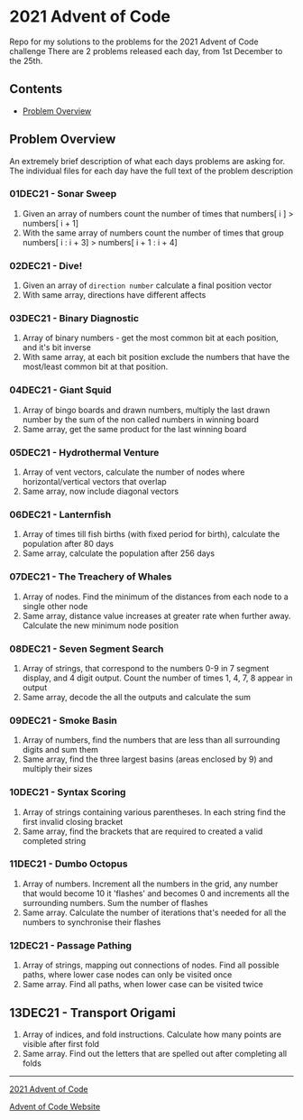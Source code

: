 # 2021 Advent of Code

Repo for my solutions to the problems for the 2021 Advent of Code challenge
There are 2 problems released each day, from 1st December to the 25th. 

## Contents
- [Problem Overview](#problem-overview)

## Problem Overview
An extremely brief description of what each days problems are asking for. 
The individual files for each day have the full text of the problem description


### 01DEC21 - Sonar Sweep
1. Given an array of numbers count the number of times that numbers[ i ] > numbers[ i + 1]
2. With the same array of numbers count the number of times that group numbers[ i : i + 3] > numbers[ i + 1 : i + 4]
### 02DEC21 - Dive!
1. Given an array of `direction number` calculate a final position vector
2. With same array, directions have different affects
### 03DEC21 - Binary Diagnostic
1. Array of binary numbers - get the most common bit at each position, and it's bit inverse
2. With same array, at each bit position exclude the numbers that have the most/least common bit at that position.
### 04DEC21 - Giant Squid
1. Array of bingo boards and drawn numbers, multiply the last drawn number by the sum of the non called numbers in winning board
2. Same array, get the same product for the last winning board
### 05DEC21 - Hydrothermal Venture
1. Array of vent vectors, calculate the number of nodes where horizontal/vertical vectors that overlap 
2. Same array, now include diagonal vectors
### 06DEC21 - Lanternfish
1. Array of times till fish births (with fixed period for birth), calculate the population after 80 days
2. Same array, calculate the population after 256 days
### 07DEC21 - The Treachery of Whales
1. Array of nodes. Find the minimum of the distances from each node to a single other node 
2. Same array, distance value increases at greater rate when further away. Calculate the new minimum node position
### 08DEC21 - Seven Segment Search
1. Array of strings, that correspond to the numbers 0-9 in 7 segment display, and 4 digit output. Count the number of times 1, 4, 7, 8 appear in output
2. Same array, decode the all the outputs and calculate the sum
### 09DEC21 - Smoke Basin 
1. Array of numbers, find the numbers that are less than all surrounding digits and sum them
2. Same array, find the three largest basins (areas enclosed by 9) and multiply their sizes
### 10DEC21 - Syntax Scoring
1. Array of strings containing various parentheses. In each string find the first invalid closing bracket
2. Same array, find the brackets that are required to created a valid completed string
### 11DEC21 - Dumbo Octopus
1. Array of numbers. Increment all the numbers in the grid, any number that would become 10 it 'flashes' and becomes 0 and increments all the surrounding numbers. Sum the number of flashes
2. Same array. Calculate the number of iterations that's needed for all the numbers to synchronise their flashes
### 12DEC21 - Passage Pathing
1. Array of strings, mapping out connections of nodes. Find all possible paths, where lower case nodes can only be visited once
2. Same array. Find all paths, when lower case can be visited twice
## 13DEC21 - Transport Origami
1. Array of indices, and fold instructions. Calculate how many points are visible after first fold
2. Same array. Find out the letters that are spelled out after completing all folds
---
[2021 Advent of Code](https://adventofcode.com/2021/)

[Advent of Code Website](https://adventofcode.com/)